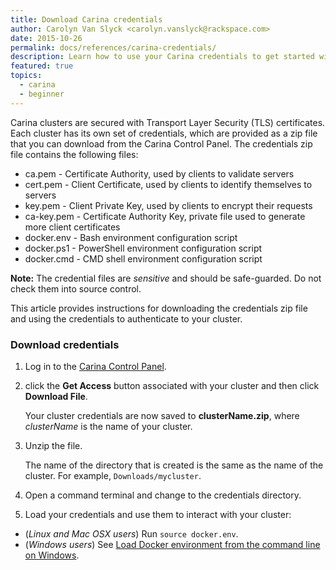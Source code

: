 ```yaml
---
title: Download Carina credentials
author: Carolyn Van Slyck <carolyn.vanslyck@rackspace.com>
date: 2015-10-26
permalink: docs/references/carina-credentials/
description: Learn how to use your Carina credentials to get started with containers
featured: true
topics:
  - carina
  - beginner
---
```


Carina clusters are secured with Transport Layer Security (TLS) certificates. Each cluster has its own set of credentials, which are provided as a zip file that you can download from the Carina Control Panel. The credentials zip file contains the following files:

* ca.pem - Certificate Authority, used by clients to validate servers
* cert.pem - Client Certificate, used by clients to identify themselves to servers
* key.pem - Client Private Key, used by clients to encrypt their requests
* ca-key.pem - Certificate Authority Key, private file used to generate more client certificates
* docker.env - Bash environment configuration script
* docker.ps1 - PowerShell environment configuration script
* docker.cmd - CMD shell environment configuration script

**Note:** The credential files are _sensitive_ and should be safe-guarded. Do not check them into source control.

This article provides instructions for downloading the credentials zip file and using the credentials to authenticate to your cluster.

### Download credentials

1. Log in to the [Carina Control Panel](https://app.getcarina.com/app/login).

2. click the **Get Access** button associated with your cluster and then click **Download File**.

    Your cluster credentials are now saved to **clusterName.zip**, where _clusterName_ is the name of your cluster.

4. Unzip the file.

    The name of the directory that is created is the same as the name of the cluster. For example, `Downloads/mycluster`.

5. Open a command terminal and change to the credentials directory.

6. Load your credentials and use them to interact with your cluster:
  * (_Linux and Mac OSX users_) Run `source docker.env`.
  * (_Windows users_) See [Load Docker environment from the command line on Windows]({{site.baseurl}}/docs/tutorials/load-docker-environment-on-windows/).
